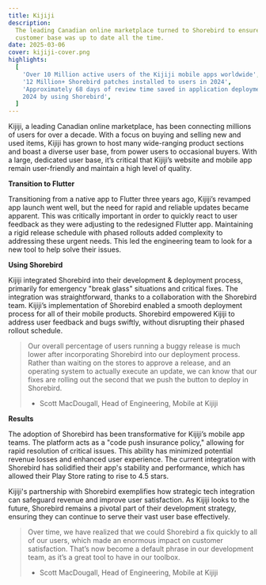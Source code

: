 ```yaml
---
title: Kijiji
description:
  The leading Canadian online marketplace turned to Shorebird to ensure their
  customer base was up to date all the time.
date: 2025-03-06
cover: kijiji-cover.png
highlights:
  [
    'Over 10 Million active users of the Kijiji mobile apps worldwide',
    '12 Million+ Shorebird patches installed to users in 2024',
    'Approximately 68 days of review time saved in application deployment in
    2024 by using Shorebird',
  ]
---
```


<!-- cSpell:ignore dougall -->

Kijiji, a leading Canadian online marketplace, has been connecting millions of
users for over a decade. With a focus on buying and selling new and used items,
Kijiji has grown to host many wide-ranging product sections and boast a diverse
user base, from power users to occasional buyers. With a large, dedicated user
base, it’s critical that Kijiji’s website and mobile app remain user-friendly
and maintain a high level of quality.

**Transition to Flutter**

Transitioning from a native app to Flutter three years ago, Kijiji’s revamped
app launch went well, but the need for rapid and reliable updates became
apparent. This was critically important in order to quickly react to user
feedback as they were adjusting to the redesigned Flutter app. Maintaining a
rigid release schedule with phased rollouts added complexity to addressing these
urgent needs. This led the engineering team to look for a new tool to help solve
their issues.

**Using Shorebird**

Kijiji integrated Shorebird into their development & deployment process,
primarily for emergency "break glass" situations and critical fixes. The
integration was straightforward, thanks to a collaboration with the Shorebird
team. Kijiji’s implementation of Shorebird enabled a smooth deployment process
for all of their mobile products. Shorebird empowered Kijiji to address user
feedback and bugs swiftly, without disrupting their phased rollout schedule.

> Our overall percentage of users running a buggy release is much lower after
> incorporating Shorebird into our deployment process. Rather than waiting on
> the stores to approve a release, and an operating system to actually execute
> an update, we can know that our fixes are rolling out the second that we push
> the button to deploy in Shorebird.
>
> - Scott MacDougall, Head of Engineering, Mobile at Kijiji

**Results**

The adoption of Shorebird has been transformative for Kijiji’s mobile app teams.
The platform acts as a "code push insurance policy," allowing for rapid
resolution of critical issues. This ability has minimized potential revenue
losses and enhanced user experience. The current integration with Shorebird has
solidified their app's stability and performance, which has allowed their Play
Store rating to rise to 4.5 stars.

Kijiji's partnership with Shorebird exemplifies how strategic tech integration
can safeguard revenue and improve user satisfaction. As Kijiji looks to the
future, Shorebird remains a pivotal part of their development strategy, ensuring
they can continue to serve their vast user base effectively.

> Over time, we have realized that we could Shorebird a fix quickly to all of
> our users, which made an enormous impact on customer satisfaction. That’s now
> become a default phrase in our development team, as it’s a great tool to have
> in our toolbox.
>
> - Scott MacDougall, Head of Engineering, Mobile at Kijiji
